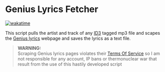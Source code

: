 # Genius Lyrics Fetcher

[![wakatime](https://wakatime.com/badge/user/228fed10-1127-4680-a84a-ea92969859db/project/0967a87e-130b-4b27-ad1a-6cac728ba35d.svg?style=for-the-badge)](https://wakatime.com/badge/user/228fed10-1127-4680-a84a-ea92969859db/project/0967a87e-130b-4b27-ad1a-6cac728ba35d)

This script pulls the artist and track of any [ID3](https://id3.org/) tagged mp3 file and scapes the [Genius lyrics](https://genius.com/) webpage and saves the lyrics as a text file.

> **WARNING:**  
> Scraping Genius lyrics pages violates their [Terms Of Service](https://genius.com/static/terms) so I am not responsible for any account, IP bans or thermonuclear war that result from the use of this hastily developed script
